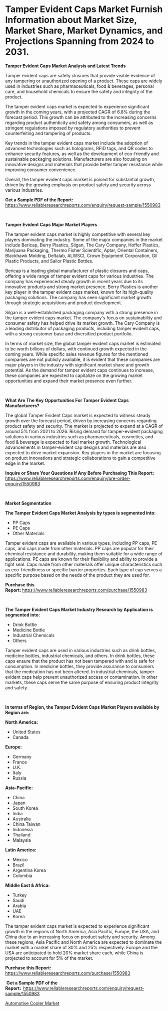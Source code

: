<p><h1>Tamper Evident Caps Market Furnish Information about Market Size, Market Share, Market Dynamics, and Projections Spanning from 2024 to 2031.</h1></p><p><strong>Tamper Evident Caps Market Analysis and Latest Trends</strong></p>
<p><p>Tamper evident caps are safety closures that provide visible evidence of any tampering or unauthorized opening of a product. These caps are widely used in industries such as pharmaceuticals, food & beverages, personal care, and household chemicals to ensure the safety and integrity of the product.</p><p>The tamper evident caps market is expected to experience significant growth in the coming years, with a projected CAGR of 6.8% during the forecast period. This growth can be attributed to the increasing concerns regarding product authenticity and safety among consumers, as well as stringent regulations imposed by regulatory authorities to prevent counterfeiting and tampering of products.</p><p>Key trends in the tamper evident caps market include the adoption of advanced technologies such as holograms, RFID tags, and QR codes to enhance security features, as well as the development of eco-friendly and sustainable packaging solutions. Manufacturers are also focusing on innovative designs and materials that provide better tamper resistance while improving consumer convenience.</p><p>Overall, the tamper evident caps market is poised for substantial growth, driven by the growing emphasis on product safety and security across various industries.</p></p>
<p><strong>Get a Sample PDF of the Report:&nbsp;</strong> <a href="https://www.reliableresearchreports.com/enquiry/request-sample/1550983">https://www.reliableresearchreports.com/enquiry/request-sample/1550983</a></p>
<p>&nbsp;</p>
<p><strong>Tamper Evident Caps Major Market Players</strong></p>
<p><p>The tamper evident caps market is highly competitive with several key players dominating the industry. Some of the major companies in the market include Bericap, Berry Plastics, Silgan, The Cary Company, Hoffer Plastics, Marijuana Packaging, Thermo Fisher Scientific, Aptar, Oriental Containers, Blackhawk Molding, Deltalab, ALWSCI, Crown Equipment Corporation, Gil Plastic Products, and Sailor Plastic Bottles.</p><p>Bericap is a leading global manufacturer of plastic closures and caps, offering a wide range of tamper evident caps for various industries. The company has experienced steady growth in recent years due to its innovative products and strong market presence. Berry Plastics is another key player in the tamper evident caps market, known for its high-quality packaging solutions. The company has seen significant market growth through strategic acquisitions and product development.</p><p>Silgan is a well-established packaging company with a strong presence in the tamper evident caps market. The company's focus on sustainability and consumer safety has helped drive its market growth. The Cary Company is a leading distributor of packaging products, including tamper evident caps, with a strong customer base and diversified product portfolio.</p><p>In terms of market size, the global tamper evident caps market is estimated to be worth billions of dollars, with continued growth expected in the coming years. While specific sales revenue figures for the mentioned companies are not publicly available, it is evident that these companies are major players in the industry with significant market share and growth potential. As the demand for tamper evident caps continues to increase, these companies are expected to capitalize on the growing market opportunities and expand their market presence even further.</p></p>
<p>&nbsp;</p>
<p><strong>What Are The Key Opportunities For Tamper Evident Caps Manufacturers?</strong></p>
<p><p>The global Tamper Evident Caps market is expected to witness steady growth over the forecast period, driven by increasing concerns regarding product safety and security. The market is projected to expand at a CAGR of around 5% from 2021 to 2026. Rising demand for tamper-evident packaging solutions in various industries such as pharmaceuticals, cosmetics, and food & beverage is expected to fuel market growth. Technological advancements in tamper-evident cap designs and materials are also expected to drive market expansion. Key players in the market are focusing on product innovations and strategic collaborations to gain a competitive edge in the market.</p></p>
<p><strong>Inquire or Share Your Questions If Any Before Purchasing This Report:</strong> <a href="https://www.reliableresearchreports.com/enquiry/pre-order-enquiry/1550983">https://www.reliableresearchreports.com/enquiry/pre-order-enquiry/1550983</a></p>
<p>&nbsp;</p>
<p><strong>Market Segmentation</strong></p>
<p><strong>The Tamper Evident Caps Market Analysis by types is segmented into:</strong></p>
<p><ul><li>PP Caps</li><li>PE Caps</li><li>Other Materials</li></ul></p>
<p><p>Tamper evident caps are available in various types, including PP caps, PE caps, and caps made from other materials. PP caps are popular for their chemical resistance and durability, making them suitable for a wide range of applications. PE caps are known for their flexibility and ability to provide a tight seal. Caps made from other materials offer unique characteristics such as eco-friendliness or specific barrier properties. Each type of cap serves a specific purpose based on the needs of the product they are used for.</p></p>
<p><strong>Purchase this Report:&nbsp;</strong><a href="https://www.reliableresearchreports.com/purchase/1550983">https://www.reliableresearchreports.com/purchase/1550983</a></p>
<p>&nbsp;</p>
<p><strong>The Tamper Evident Caps Market Industry Research by Application is segmented into:</strong></p>
<p><ul><li>Drink Bottle</li><li>Medicine Bottle</li><li>Industrial Chemicals</li><li>Others</li></ul></p>
<p><p>Tamper evident caps are used in various industries such as drink bottles, medicine bottles, industrial chemicals, and others. In drink bottles, these caps ensure that the product has not been tampered with and is safe for consumption. In medicine bottles, they provide assurance to consumers that the medication has not been altered. In industrial chemicals, tamper evident caps help prevent unauthorized access or contamination. In other markets, these caps serve the same purpose of ensuring product integrity and safety.</p></p>
<p>&nbsp;</p>
<p><strong>In terms of Region, the Tamper Evident Caps Market Players available by Region are:</strong></p>
<p>
    <p> <strong> North America: </strong>
        <ul>
            <li>United States</li>
            <li>Canada</li>
        </ul>
        </p> 
    <p> <strong> Europe: </strong>
        <ul>
            <li>Germany</li>
            <li>France</li>
            <li>U.K.</li>
            <li>Italy</li>
            <li>Russia</li>
        </ul>
        </p> 
    <p> <strong> Asia-Pacific: </strong>
        <ul>
            <li>China</li>
            <li>Japan</li>
            <li>South Korea</li>
            <li>India</li>
            <li>Australia</li>
            <li>China Taiwan</li>
            <li>Indonesia</li>
            <li>Thailand</li>
            <li>Malaysia</li>
        </ul>
        </p> 
    <p> <strong> Latin America: </strong>
        <ul>
            <li>Mexico</li>
            <li>Brazil</li>
            <li>Argentina Korea</li>
            <li>Colombia</li>
        </ul>
        </p> 
    <p> <strong> Middle East & Africa: </strong>
        <ul>
            <li>Turkey</li>
            <li>Saudi</li>
            <li>Arabia</li>
            <li>UAE</li>
            <li>Korea</li>
        </ul>
    </p>
    </p>
<p><p>The tamper evident caps market is expected to experience significant growth in the regions of North America, Asia Pacific, Europe, the USA, and China due to an increasing focus on product safety and security. Among these regions, Asia Pacific and North America are expected to dominate the market with a market share of 30% and 25% respectively. Europe and the USA are anticipated to hold 20% market share each, while China is projected to account for 5% of the market.</p></p>
<p><strong>Purchase this Report: </strong><a href="https://www.reliableresearchreports.com/purchase/1550983">https://www.reliableresearchreports.com/purchase/1550983</a></p>
<p>&nbsp;<strong>Get a Sample PDF of the Report:&nbsp;&nbsp;</strong><a href="https://www.reliableresearchreports.com/enquiry/request-sample/1550983">https://www.reliableresearchreports.com/enquiry/request-sample/1550983</a></p>
<p><strong></strong></p>
<p><p><a href="https://gratis-rainforest-2ca.notion.site/Automotive-Cooler-Market-Offers-Provide-Insightful-Data-for-the-Time-Period-from-2024-to-2031-and-al-063332c88e4a4b428c07b327be3abb84">Automotive Cooler Market</a></p></p>
